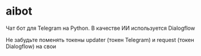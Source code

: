 # aibot
Чат бот для Telegram на Python. В качестве ИИ используется Dialogflow

Не забудьте поменять токены updater (токен Telegram) и request (токен Dialogflow) на свои
